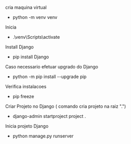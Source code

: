 cria maquina virtual
- python -m venv venv

Inicia
- .\venv\Scripts\activate

Install Django
- pip install Django

Caso necessario efetuar upgrado do Django
- python -m pip install --upgrade pip

Verifica instalacoes
- pip freeze

Criar Projeto no Django ( comando cria projeto na raiz ".")
- django-admin startproject project .

Inicia projeto Django
- python manage.py runserver
